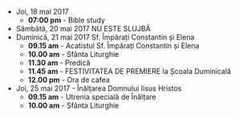 * <label>Joi, 18 mai 2017</label>
  * **07:00 pm** - Bible study  
* <label>Sâmbătă, 20 mai 2017</label> NU ESTE SLUJBĂ
* <label>Duminică, 21 mai 2017</label> Sf. Împărați Constantin și Elena
  * **09.15 am** - Acatistul Sf. Împărați Constantin și Elena
  * **10.00 am** - Sfânta Liturghie
  * **11.30 am** - Predică
  * **11.45 am** - FESTIVITATEA DE PREMIERE la Școala Duminicală  
  * **12.00 pm** - Ora de cafea
* <label>Joi, 25 mai 2017</label> - Înălțarea Domnului Iisus Hristos
  * **09.15 am** - Utrenia specială de Înălțare 
  * **10.00 am** - Sfânta Liturghie